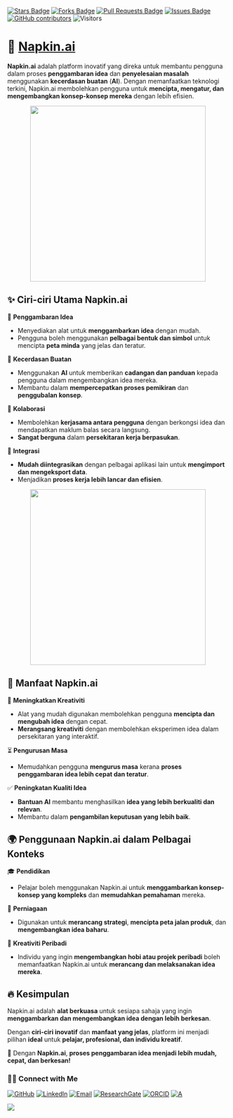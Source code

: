 <a href="https://github.com/drshahizan/short-course/stargazers"><img src="https://img.shields.io/github/stars/drshahizan/short-course" alt="Stars Badge"/></a>
<a href="https://github.com/drshahizan/short-course/network/members"><img src="https://img.shields.io/github/forks/drshahizan/short-course" alt="Forks Badge"/></a>
<a href="https://github.com/drshahizan/short-course/pulls"><img src="https://img.shields.io/github/issues-pr/drshahizan/short-course" alt="Pull Requests Badge"/></a>
<a href="https://github.com/drshahizan/short-course"><img src="https://img.shields.io/github/issues/drshahizan/short-course" alt="Issues Badge"/></a>
<a href="https://github.com/drshahizan/short-course/graphs/contributors"><img alt="GitHub contributors" src="https://img.shields.io/github/contributors/drshahizan/short-course?color=2b9348"></a>
![Visitors](https://api.visitorbadge.io/api/visitors?path=https%3A%2F%2Fgithub.com%2Fdrshahizan%2Fshort-course&labelColor=%23d9e3f0&countColor=%23697689&style=flat)

# 🚀 [Napkin.ai](https://www.napkin.ai/)

**Napkin.ai** adalah platform inovatif yang direka untuk membantu pengguna dalam proses **penggambaran idea** dan **penyelesaian masalah** menggunakan **kecerdasan buatan** (**AI**). Dengan memanfaatkan teknologi terkini, Napkin.ai membolehkan pengguna untuk **mencipta, mengatur, dan mengembangkan konsep-konsep mereka** dengan lebih efisien.  

<p align="center">
 <img src="https://www.geeky-gadgets.com/wp-content/uploads/2024/10/napkin-ai-text-to-visual-converter.webp" height="400">
 </p>

## ✨ Ciri-ciri Utama Napkin.ai  

🔹 **Penggambaran Idea**  
   - Menyediakan alat untuk **menggambarkan idea** dengan mudah.  
   - Pengguna boleh menggunakan **pelbagai bentuk dan simbol** untuk mencipta **peta minda** yang jelas dan teratur.  

🤖 **Kecerdasan Buatan**  
   - Menggunakan **AI** untuk memberikan **cadangan dan panduan** kepada pengguna dalam mengembangkan idea mereka.  
   - Membantu dalam **mempercepatkan proses pemikiran** dan **penggubalan konsep**.  

👥 **Kolaborasi**  
   - Membolehkan **kerjasama antara pengguna** dengan berkongsi idea dan mendapatkan maklum balas secara langsung.  
   - **Sangat berguna** dalam **persekitaran kerja berpasukan**.  

🔗 **Integrasi**  
   - **Mudah diintegrasikan** dengan pelbagai aplikasi lain untuk **mengimport dan mengeksport data**.  
   - Menjadikan **proses kerja lebih lancar dan efisien**.  


<p align="center">
 <img src="https://freshvanroot.com/wp-content/uploads/2024/12/Turn-text-into-visuals-in-seconds-Napkin-AI.png" height="400">
 </p>


## 🎯 Manfaat Napkin.ai  

🚀 **Meningkatkan Kreativiti**  
   - Alat yang mudah digunakan membolehkan pengguna **mencipta dan mengubah idea** dengan cepat.  
   - **Merangsang kreativiti** dengan membolehkan eksperimen idea dalam persekitaran yang interaktif.  

⏳ **Pengurusan Masa**  
   - Memudahkan pengguna **mengurus masa** kerana **proses penggambaran idea lebih cepat dan teratur**.  

✅ **Peningkatan Kualiti Idea**  
   - **Bantuan AI** membantu menghasilkan **idea yang lebih berkualiti dan relevan**.  
   - Membantu dalam **pengambilan keputusan yang lebih baik**.  

## 🌍 Penggunaan Napkin.ai dalam Pelbagai Konteks  

🎓 **Pendidikan**  
   - Pelajar boleh menggunakan Napkin.ai untuk **menggambarkan konsep-konsep yang kompleks** dan **memudahkan pemahaman** mereka.  

💼 **Perniagaan**  
   - Digunakan untuk **merancang strategi**, **mencipta peta jalan produk**, dan **mengembangkan idea baharu**.  

🎨 **Kreativiti Peribadi**  
   - Individu yang ingin **mengembangkan hobi atau projek peribadi** boleh memanfaatkan Napkin.ai untuk **merancang dan melaksanakan idea mereka**.  

## 🔥 Kesimpulan  

Napkin.ai adalah **alat berkuasa** untuk sesiapa sahaja yang ingin **menggambarkan dan mengembangkan idea dengan lebih berkesan**.  

Dengan **ciri-ciri inovatif** dan **manfaat yang jelas**, platform ini menjadi pilihan **ideal** untuk **pelajar, profesional, dan individu kreatif**.  

🚀 Dengan **Napkin.ai**, **proses penggambaran idea menjadi lebih mudah, cepat, dan berkesan!**  

### 🙌🏻 Connect with Me
<p align="left">
    <a href="https://github.com/drshahizan" target="_blank"><img alt="GitHub" src="https://img.shields.io/badge/-@drshahizan-181717?style=flat-square&logo=GitHub&logoColor=white"></a>
    <a href="https://www.linkedin.com/in/drshahizan" target="_blank"><img alt="LinkedIn" src="https://img.shields.io/badge/-drshahizan-blue?style=flat-square&logo=Linkedin&logoColor=white&link=https://www.linkedin.com/in/drshahizan/"></a>
    <a href="mailto:shahizan@utm.my" target="_blank"><img alt="Email" src="https://img.shields.io/badge/-shahizan@utm.my-c14438?style=flat-square&logo=Gmail&logoColor=white&link=mailto:shahizan@utm.my.com"></a>
    <a href="https://www.researchgate.net/profile/Mohd-Othman-28" target="_blank"><img alt="ResearchGate" src="https://img.shields.io/badge/-ResearchGate-00CCBB?style=flat-square&logo=ResearchGate&logoColor=white"></a>
    <a href="https://orcid.org/0000-0003-4261-1873" target="_blank"><img alt="ORCID" src="https://img.shields.io/badge/-ORCID-A6CE39?style=flat-square&logo=ORCID&logoColor=white"></a> 
 <a href="https://visitorbadge.io/status?path=https%3A%2F%2Fgithub.com%2Fdrshahizan" target="_blank"><img alt="A" src="https://api.visitorbadge.io/api/visitors?path=https%3A%2F%2Fgithub.com%2Fdrshahizan&labelColor=%23697689&countColor=%23555555&style=plastic"></a>
 
![](https://hit.yhype.me/github/profile?user_id=81284918)
</p>





